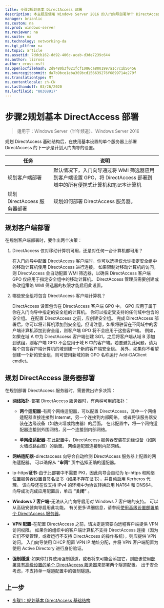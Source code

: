 ```yaml
---
title: 步骤2规划基本 DirectAccess 部署
description: 本主题是使用 Windows Server 2016 的入门向导部署单个 DirectAccess 服务器指南的一部分
manager: brianlic
ms.custom: na
ms.prod: windows-server
ms.reviewer: na
ms.suite: na
ms.technology: networking-da
ms.tgt_pltfrm: na
ms.topic: article
ms.assetid: 7ddcb162-dd92-406c-acab-d3de7239c644
ms.author: lizross
author: eross-msft
ms.openlocfilehash: 2d9480b3f021fcf1086ca8001997a1c7c1b56456
ms.sourcegitcommit: da7b9bce1eba369bcd156639276f6899714e279f
ms.translationtype: MT
ms.contentlocale: zh-CN
ms.lasthandoff: 03/26/2020
ms.locfileid: "80308917"
---
```

# <a name="step-2-plan-the-basic-directaccess-deployment"></a>步骤2规划基本 DirectAccess 部署

>适用于：Windows Server（半年频道）、Windows Server 2016

规划 DirectAccess 基础结构后，在使用基本设置的单个服务器上部署 DirectAccess 的下一步是计划入门向导的设置。  
  
|任务|说明|  
|----|--------|  
|规划客户端部署|默认情况下，入门向导通过将 WMI 筛选器应用到客户端设置 GPO，将 DirectAccess 部署到域中的所有便携式计算机和笔记本计算机|  
|规划 DirectAccess 服务器部署|规划如何部署 DirectAccess 服务器。|  
  
## <a name="planning-for-client-deployment"></a><a name="bkmk_2_1_client"></a>规划客户端部署  
在规划客户端部署时，要作出两个决策：  
  
1.  DirectAccess 仅对移动计算机可用，还是对任何一台计算机都可用？  
  
    在入门向导中配置 DirectAccess 客户端时，你可以选择仅允许指定安全组中的移动计算机使用 DirectAccess 进行连接。 如果限制对移动计算机的访问，则 DirectAccess 会自动配置 WMI 筛选器，以确保 DirectAccess 客户端 GPO 仅应用于指定安全组中的移动计算机。 DirectAccess 管理员需要创建或修改组策略 WMI 筛选器的权限才能启用此设置。  
  
2.  哪些安全组将包含 DirectAccess 客户端计算机？  
  
    DirectAccess 设置包含在 DirectAccess 客户端 GPO 中。 GPO 应用于属于你在入门向导中指定的安全组的计算机。 你可以指定受支持的任何域中包含的安全组。 在配置 DirectAccess 之前，应创建安全组。 完成 DirectAccess 部署后，你可以将计算机添加到安全组，但请注意，如果将驻留在不同域中的客户端计算机添加到安全组，则客户端 GPO 将不会应用于这些客户端。 例如，如果在域 A 中为 DirectAccess 客户端创建 SG1，之后将客户端从域 B 添加到该组，则客户端 GPO 不会应用于域 B 中的客户端。若要避免此问题，请为每个包含客户端计算机的域创建一个新的客户端安全组。 另外，如果你不希望创建一个新的安全组，则可使用新域的新 GPO 名称运行 Add-DAClient cmdlet。  
  
## <a name="planning-for-directaccess-server-deployment"></a><a name="bkmk_2_2_server"></a>规划 DirectAccess 服务器部署  
在规划部署 DirectAccess 服务器时，需要做出许多决策：  
  
-   **网络拓扑**-部署 DirectAccess 服务器时，有两种可用的拓扑：  
  
    -   **两个适配器**-有两个网络适配器，可以配置 DirectAccess，其中一个网络适配器直接连接到 Internet，另一个连接到内部网络。 或者将该服务器安装在边缘设备（如防火墙或路由器）的后面。 在此配置中，将一个网络适配器连接到外围网络，另一个连接到内部网络。  
  
    -   **单网络适配器**-在此配置中，DirectAccess 服务器安装在边缘设备（如防火墙或路由器）的后面。 网络适配器连接到内部网络。  
  
-   **网络适配器**-directaccess 向导会自动检测 DirectAccess 服务器上配置的网络适配器。 可以确保从 "**审阅**" 页中选择正确的适配器。  
  
-   Ip-https**证书**-由于此部署中不需要 PKI，因此向导会自动为 Ip-https 和网络位置服务器设置自签名证书（如果不存在证书），并自动启用 Kerberos 代理。 该向导还在仅支持 IPv4 的环境中为协议转换启用 NAT64 和 DNS64。 向导成功完成应用配置后，单击 **“关闭”** 。  
  
-   **Windows 7 客户端**-无法从入门向导启用对 Windows 7 客户端的支持。 可以从高级安装向导启用此功能。 有关更多详细信息，请参阅[使用高级设置部署单个 DirectAccess 服务器](../single-server-advanced/Deploy-a-Single-DirectAccess-Server-with-Advanced-Settings.md)。  
  
-   **VPN 配置**-在配置 DirectAccess 之前，请决定是否要向远程客户端提供 VPN 访问权限。 如果你的组织中的客户端计算机不支持 DirectAccess 连接（因为它们不受管理，或者运行不支持 DirectAccess 的操作系统），则应提供 VPN 访问。 入门向导使用 DHCP 配置 VPN IP 地址分配，并将 VPN 客户端配置为使用 Active Directory 进行身份验证。  
  
-   **强制隧道**-如果你打算使用强制隧道，或者将来可能会添加它，则应该使用[部署具有高级设置的单个 DirectAccess 服务器](../single-server-advanced/Deploy-a-Single-DirectAccess-Server-with-Advanced-Settings.md)来部署两个隧道配置。 出于安全考虑，不支持单一隧道配置中的强制隧道。  
  
## <a name="previous-step"></a><a name="BKMK_Links"></a>上一步  
  
-   [步骤1：规划基本 DirectAccess 基础结构](da-basic-plan-s1-infrastructure.md)  
  


